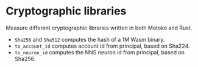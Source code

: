# Cryptographic libraries

Measure different cryptographic libraries written in both Motoko and Rust.

* `Sha256` and `Sha512` computes the hash of a 1M Wasm binary.
* `to_account_id` computes account id from principal, based on Sha224.
* `to_neuron_id` computes the NNS neuron id from principal, based on Sha256.

